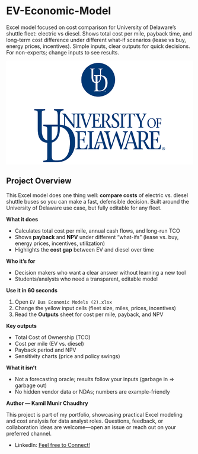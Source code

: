 # EV-Economic-Model
Excel model focused on cost comparison for University of Delaware’s shuttle fleet: electric vs diesel. Shows total cost per mile, payback time, and long-term cost difference under different what-if scenarios (lease vs buy, energy prices, incentives). Simple inputs, clear outputs for quick decisions. For non-experts; change inputs to see results.

<p align="center">
  <img src="university-of-delaware-vector-logo.png" alt="university-of-delaware-vector-logo.png" width="520">
</p>


## Project Overview

This Excel model does one thing well: **compare costs** of electric vs. diesel shuttle buses so you can make a fast, defensible decision. Built around the University of Delaware use case, but fully editable for any fleet.

**What it does**
- Calculates total cost per mile, annual cash flows, and long-run TCO
- Shows **payback** and **NPV** under different “what-ifs” (lease vs. buy, energy prices, incentives, utilization)
- Highlights the **cost gap** between EV and diesel over time

**Who it’s for**
- Decision makers who want a clear answer without learning a new tool
- Students/analysts who need a transparent, editable model

**Use it in 60 seconds**
1. Open `EV Bus Economic Models (2).xlsx`
2. Change the yellow input cells (fleet size, miles, prices, incentives)
3. Read the **Outputs** sheet for cost per mile, payback, and NPV

**Key outputs**
- Total Cost of Ownership (TCO)
- Cost per mile (EV vs. diesel)
- Payback period and NPV
- Sensitivity charts (price and policy swings)

**What it isn’t**
- Not a forecasting oracle; results follow your inputs (garbage in ⇒ garbage out)
- No hidden vendor data or NDAs; numbers are example-friendly

  
**Author — Kamil Munir Chaudhry**

This project is part of my portfolio, showcasing practical Excel modeling and cost analysis for data analyst roles. Questions, feedback, or collaboration ideas are welcome—open an issue or reach out on your preferred channel.

- LinkedIn: [Feel free to Connect!](https://www.linkedin.com/in/kamil-munir-chaudhry-015621219/)
